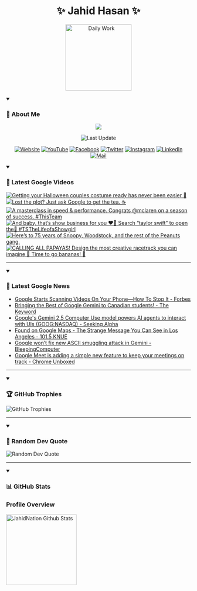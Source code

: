 <h1 align="center">✨ Jahid Hasan ✨</h1>
<p align="center">
  <img alt="Daily Work" height="180px" src="https://i.imgur.com/uhZdH9C.gif" />
</p>
<details open>
 <summary><h3>🌟 About Me</h3></summary>
<p align="center">
  <img src="https://readme-typing-svg.demolab.com/?lines=Even+if+I+fail,;I+have+to+finish,;What+I+started.;&font=Fira%20Code&center=true&width=500&height=50&color=00FF7F&vCenter=true&pause=1000&size=24" />
</p>

<p align="center">
  <img alt="Last Update" title="Last Update" src="https://img.shields.io/github/last-commit/jahidnation/jahidnation?logo=github&label=LAST+UPDATE&color=blueviolet&style=flat-square"/>
</p>

<p align="center">
  <a href="https://jahid.eu.org">
    <img alt="Website" title="Website" src="https://img.shields.io/badge/Website-000000?logo=Google-Chrome&logoColor=white&style=for-the-badge"/></a>
  <a href="https://youtube.com/@jahidnation">
    <img alt="YouTube" title="YouTube Channel" src="https://img.shields.io/badge/YouTube-FF0000?logo=YouTube&logoColor=white&style=for-the-badge"/></a>
  <a href="https://facebook.com/jahidnation">
    <img alt="Facebook" title="Facebook Page" src="https://img.shields.io/badge/Facebook-4267B2?logo=Facebook&logoColor=white&style=for-the-badge"/></a>
  <a href="https://twitter.com/jahidnation">
    <img alt="Twitter" title="Twitter Profile" src="https://img.shields.io/badge/X-000000?logo=x&logoColor=white&style=for-the-badge"/></a>
  <a href="https://instagram.com/jahidnation">
    <img alt="Instagram" title="Instagram Profile" src="https://img.shields.io/badge/Instagram-E4405F?logo=Instagram&logoColor=white&style=for-the-badge"/></a>
  <a href="https://linkedin.com/in/jahidnation">
    <img alt="LinkedIn" title="LinkedIn Profile" src="https://img.shields.io/badge/LinkedIn-0A66C2?logo=LinkedIn&logoColor=white&style=for-the-badge"/></a>
  <a href="https://mail.google.com/?hl=en&tf=cm&fs=1&to=mail@jahid.eu.org">
    <img alt="Mail" title="Mail Me" src="https://img.shields.io/badge/Email-D14836?logo=Gmail&logoColor=white&style=for-the-badge"/></a>
</p>

</details>

<details open>
 <summary><h3>🎥 Latest Google Videos</h3></summary>

<!-- BEGIN VID -->
<a href="https://www.youtube.com/shorts/tjPvR5RKYYQ">
  <picture>
    <source media="(prefers-color-scheme: dark)" srcset="https://ytcards.demolab.com/?id=tjPvR5RKYYQ&title=Getting+your+Halloween+couples+costume+ready+has+never+been+easier+%F0%9F%8E%83&lang=en&timestamp=1759781912&background_color=%230d1117&title_color=%23ffffff&stats_color=%23dedede&max_title_lines=1&width=250&border_radius=5&duration=20">
    <img src="https://ytcards.demolab.com/?id=tjPvR5RKYYQ&title=Getting+your+Halloween+couples+costume+ready+has+never+been+easier+%F0%9F%8E%83&lang=en&timestamp=1759781912&background_color=%23ffffff&title_color=%2324292f&stats_color=%2357606a&max_title_lines=1&width=250&border_radius=5&duration=20" alt="Getting your Halloween couples costume ready has never been easier 🎃" title="Getting your Halloween couples costume ready has never been easier 🎃">
  </picture>
</a>
<a href="https://www.youtube.com/watch?v=szxE119K27A">
  <picture>
    <source media="(prefers-color-scheme: dark)" srcset="https://ytcards.demolab.com/?id=szxE119K27A&title=Lost+the+plot%3F+Just+ask+Google+to+get+the+tea.+%E2%98%95%EF%B8%8F&lang=en&timestamp=1759767587&background_color=%230d1117&title_color=%23ffffff&stats_color=%23dedede&max_title_lines=1&width=250&border_radius=5&duration=16">
    <img src="https://ytcards.demolab.com/?id=szxE119K27A&title=Lost+the+plot%3F+Just+ask+Google+to+get+the+tea.+%E2%98%95%EF%B8%8F&lang=en&timestamp=1759767587&background_color=%23ffffff&title_color=%2324292f&stats_color=%2357606a&max_title_lines=1&width=250&border_radius=5&duration=16" alt="Lost the plot? Just ask Google to get the tea. ☕️" title="Lost the plot? Just ask Google to get the tea. ☕️">
  </picture>
</a>
<a href="https://www.youtube.com/shorts/lfSEFO_04m4">
  <picture>
    <source media="(prefers-color-scheme: dark)" srcset="https://ytcards.demolab.com/?id=lfSEFO_04m4&title=A+masterclass+in+speed+%26+performance.+Congrats+%40mclaren+on+a+season+of+success.+%23ThisTeam&lang=en&timestamp=1759672839&background_color=%230d1117&title_color=%23ffffff&stats_color=%23dedede&max_title_lines=1&width=250&border_radius=5&duration=53">
    <img src="https://ytcards.demolab.com/?id=lfSEFO_04m4&title=A+masterclass+in+speed+%26+performance.+Congrats+%40mclaren+on+a+season+of+success.+%23ThisTeam&lang=en&timestamp=1759672839&background_color=%23ffffff&title_color=%2324292f&stats_color=%2357606a&max_title_lines=1&width=250&border_radius=5&duration=53" alt="A masterclass in speed & performance. Congrats @mclaren on a season of success. #ThisTeam" title="A masterclass in speed & performance. Congrats @mclaren on a season of success. #ThisTeam">
  </picture>
</a>
<a href="https://www.youtube.com/shorts/w4U_OoepFTk">
  <picture>
    <source media="(prefers-color-scheme: dark)" srcset="https://ytcards.demolab.com/?id=w4U_OoepFTk&title=And+baby%2C+that%E2%80%99s+show+business+for+you+%E2%9D%A4%EF%B8%8F%E2%80%8D%F0%9F%94%A5+Search+%E2%80%9Ctaylor+swift%E2%80%9D+to+open+the%F0%9F%9A%AA+%23TSTheLifeofaShowgirl&lang=en&timestamp=1759594136&background_color=%230d1117&title_color=%23ffffff&stats_color=%23dedede&max_title_lines=1&width=250&border_radius=5&duration=9">
    <img src="https://ytcards.demolab.com/?id=w4U_OoepFTk&title=And+baby%2C+that%E2%80%99s+show+business+for+you+%E2%9D%A4%EF%B8%8F%E2%80%8D%F0%9F%94%A5+Search+%E2%80%9Ctaylor+swift%E2%80%9D+to+open+the%F0%9F%9A%AA+%23TSTheLifeofaShowgirl&lang=en&timestamp=1759594136&background_color=%23ffffff&title_color=%2324292f&stats_color=%2357606a&max_title_lines=1&width=250&border_radius=5&duration=9" alt="And baby, that’s show business for you ❤️‍🔥 Search “taylor swift” to open the🚪 #TSTheLifeofaShowgirl" title="And baby, that’s show business for you ❤️‍🔥 Search “taylor swift” to open the🚪 #TSTheLifeofaShowgirl">
  </picture>
</a>
<a href="https://www.youtube.com/shorts/UFdDny9Jwis">
  <picture>
    <source media="(prefers-color-scheme: dark)" srcset="https://ytcards.demolab.com/?id=UFdDny9Jwis&title=Here%E2%80%99s+to+75+years+of+Snoopy%2C+Woodstock%2C+and+the+rest+of+the+Peanuts+gang.&lang=en&timestamp=1759449129&background_color=%230d1117&title_color=%23ffffff&stats_color=%23dedede&max_title_lines=1&width=250&border_radius=5&duration=9">
    <img src="https://ytcards.demolab.com/?id=UFdDny9Jwis&title=Here%E2%80%99s+to+75+years+of+Snoopy%2C+Woodstock%2C+and+the+rest+of+the+Peanuts+gang.&lang=en&timestamp=1759449129&background_color=%23ffffff&title_color=%2324292f&stats_color=%2357606a&max_title_lines=1&width=250&border_radius=5&duration=9" alt="Here’s to 75 years of Snoopy, Woodstock, and the rest of the Peanuts gang." title="Here’s to 75 years of Snoopy, Woodstock, and the rest of the Peanuts gang.">
  </picture>
</a>
<a href="https://www.youtube.com/shorts/Y7zBTn1wuZs">
  <picture>
    <source media="(prefers-color-scheme: dark)" srcset="https://ytcards.demolab.com/?id=Y7zBTn1wuZs&title=CALLING+ALL+PAPAYAS%21+Design+the+most+creative+racetrack+you+can+imagine+%F0%9F%91%80+Time+to+go+bananas%21+%F0%9F%8D%8C&lang=en&timestamp=1759378443&background_color=%230d1117&title_color=%23ffffff&stats_color=%23dedede&max_title_lines=1&width=250&border_radius=5&duration=80">
    <img src="https://ytcards.demolab.com/?id=Y7zBTn1wuZs&title=CALLING+ALL+PAPAYAS%21+Design+the+most+creative+racetrack+you+can+imagine+%F0%9F%91%80+Time+to+go+bananas%21+%F0%9F%8D%8C&lang=en&timestamp=1759378443&background_color=%23ffffff&title_color=%2324292f&stats_color=%2357606a&max_title_lines=1&width=250&border_radius=5&duration=80" alt="CALLING ALL PAPAYAS! Design the most creative racetrack you can imagine 👀 Time to go bananas! 🍌" title="CALLING ALL PAPAYAS! Design the most creative racetrack you can imagine 👀 Time to go bananas! 🍌">
  </picture>
</a>
<!-- END VID -->

---

</details>

<details open>
 <summary><h3>📝 Latest Google News</h3></summary>

<!-- BLOG-POST-LIST:START -->
- [Google Starts Scanning Videos On Your Phone—How To Stop It - Forbes](https://news.google.com/rss/articles/CBMirwFBVV95cUxNT0lObFJIcTdxWU4zZk1DMnR0Z1BBT243cEJQendSV0ZBTms3Vnp6cWw0cnNzRzM2UDBaaTEtb2dzSl9OVHZ1ZG5yVzY3a1Jtay1VVElQWEhFU0hHOTl5TWdzNTc0YTFUMVNCbmtiOW52bm5WQUFqNE12TFh5Uk0wa1dYd0tMbTY4YTh2TVhzSE8xdmZWN2lwQlkwb004UjRSRVRTZllDeDVLS0NPTE5n?oc=5)
- [Bringing the Best of Google Gemini to Canadian students! - The Keyword](https://news.google.com/rss/articles/CBMitwFBVV95cUxPbmFCelRmQjhocGhSXzlpV05uZHpoS0RwOEZBYkNILUQwdUJibl9FUUs5aVhLTlh2aDJ2bmNSX2szMTlLV0hnM29MeWhXS2k2Q2ZCc25BMnh0b1F5TDEzek0ybmtKQ3JxT2R1MnBPaHlFQ1RuSTd4Y04zMWtTbG9UbWdzNGNWNjFTUkYyV2hqTmZCUG93SnhxXzRLUXVhUjZfWXFTUUk3TzM1N1ZfTVhOQVIyNDZtS1U?oc=5)
- [Google&#39;s Gemini 2.5 Computer Use model powers AI agents to interact with UIs &lpar;GOOG:NASDAQ&rpar; - Seeking Alpha](https://news.google.com/rss/articles/CBMisgFBVV95cUxPYWFySk43YkEwWFlycDlfenFQTU82X2FHYmRVZk9WTl95VWI4Tzk0MHR4NDh4T2ZGVEtiaVhReVJzS29NcU5MaXRTcnVzOE9XSjBTTmdsX29zX1lfZVNIX3FrSmgwSWdkSlptWWVlMmdNSmxybDlYQklwaEY1Tzc5d0JQZTIteTZmbXljVUJMTFd3MVpWcU9JbkxQVDVHeVF0V055RFh3NmJEZURqaFJOZG93?oc=5)
- [Found on Google Maps - The Strange Message You Can See in Los Angeles - 101.5 KNUE](https://news.google.com/rss/articles/CBMiXEFVX3lxTE1VV0RaaDFLMk1uUG5xem1QNWIyQU0wNE56b0RWQWZkUHNja0FCb28zSklub0VRWEpFTFBHR2Naa3R1c0R3VUJ0MGZaa2ZVNnJtaHVsNUFwblRiVkNE?oc=5)
- [Google won’t fix new ASCII smuggling attack in Gemini - BleepingComputer](https://news.google.com/rss/articles/CBMiogFBVV95cUxPeWlPTUVhamF6X01pNUVjQk9tbDdoMDJEMXBKWXdQT2tEbUhpLUxsUmpmam03M1UwcUdHSzBXdHRwVjBuV0M4eG45OFFkLXI0SXdsRVFqbzY1Z2t6czlwekhGNXhjWFM1eFBoQ1hSN1Q2Z2s3US1hU3VHVHdicmZOVDRzUktiSmw0WU1xRkk5LWZpT3pMckV0bTNQVHRfdFFCb3fSAacBQVVfeXFMTzBEbTUzSDliT29vREFRN3Byd3NyR3lJT0RWTHBTaG9MRUdKUUxvaGJLREpSZUxDWnhGTTlCVXZxa1pGLUxWYXdwdExzSUZlb2MwMjVrNjJJLWVqRkVoT3h3R0ljdzEwSDhiM1ZpemJESnpfeDRkVDNXN1lYbTA2REdaNTBCWloxZzd4eXJHclRFaHB3LUxRZl9wa0xqbmUwX2JGdUl5WWc?oc=5)
- [Google Meet is adding a simple new feature to keep your meetings on track - Chrome Unboxed](https://news.google.com/rss/articles/CBMiogFBVV95cUxOTTNrLWFreVhMTWJ1bE4tUmpWdEpKYUJhNGR4MTVMUzhaTzAtQjVIZi1BbU1DR1Y5MWVGZlpOOV9BNVBvT1c3U0lYYlVxUkxHQ2RNUGNYc3NkZ3JHMi1mQkdxOE1sQjYtaHBNOXg0NWdZMFpqRWhYYlVydnNYcXZkWnFKZWwzWnNDRC1wek5VOWgxZldiNkNNMHZlck1jOU1tNXc?oc=5)
<!-- BLOG-POST-LIST:END -->

---

</details>

<details open>
 <summary><h3>🏆 GitHub Trophies</h3></summary>

<img alt="GitHub Trophies" title="GitHub Trophies" src="https://github-profile-trophy.vercel.app/?username=jahidnation&column=8&theme=gruvbox&no-frame=true"/>

---

</details>

<details open>
 <summary><h3>💬 Random Dev Quote</h3></summary>

<img alt="Random Dev Quote" title="Random Dev Quote" src="https://quotes-github-readme.vercel.app/api?type=horizontal&theme=radical"/>

---

</details>

<details open> 
  <summary><h3>📊 GitHub Stats</h3></summary>

  <h3>Profile Overview</h3>
  <p>
  <img alt="JahidNation Github Stats" src="https://denvercoder1-github-readme-stats.vercel.app/api/?username=jahidnation&show_icons=true&include_all_commits=true&count_private=true&theme=react&hide_border=true&bg_color=1F222E&title_color=F85D7F&icon_color=F8D866" height="192px"/>
  </p>


